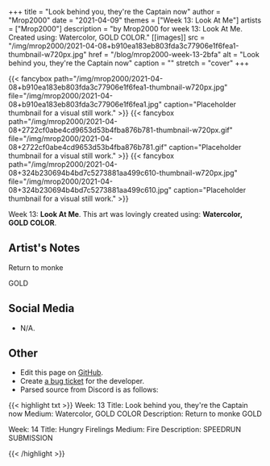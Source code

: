+++
title =       "Look behind you, they're the Captain now"
author =      "Mrop2000"
date =        "2021-04-09"
themes =      ["Week 13: Look At Me"]
artists =     ["Mrop2000"]
description = "by Mrop2000 for week 13: Look At Me. Created using: Watercolor, GOLD COLOR."
[[images]]
      src = "/img/mrop2000/2021-04-08+b910ea183eb803fda3c77906e1f6fea1-thumbnail-w720px.jpg"
      href = "/blog/mrop2000-week-13-2bfa"
      alt = "Look behind you, they're the Captain now"
      caption = ""
      stretch = "cover"
+++

{{< fancybox path="/img/mrop2000/2021-04-08+b910ea183eb803fda3c77906e1f6fea1-thumbnail-w720px.jpg" file="/img/mrop2000/2021-04-08+b910ea183eb803fda3c77906e1f6fea1.jpg" caption="Placeholder thumbnail for a visual still work." >}}
{{< fancybox path="/img/mrop2000/2021-04-08+2722cf0abe4cd9653d53b4fba876b781-thumbnail-w720px.gif" file="/img/mrop2000/2021-04-08+2722cf0abe4cd9653d53b4fba876b781.gif" caption="Placeholder thumbnail for a visual still work." >}}
{{< fancybox path="/img/mrop2000/2021-04-08+324b230694b4bd7c5273881aa499c610-thumbnail-w720px.jpg" file="/img/mrop2000/2021-04-08+324b230694b4bd7c5273881aa499c610.jpg" caption="Placeholder thumbnail for a visual still work." >}}


Week 13: **Look At Me**. This art was lovingly created using: **Watercolor, GOLD COLOR**.

## Artist's Notes

Return to monke

GOLD

## Social Media

- N/A.

## Other

- Edit this page on [GitHub](https://github.com/teaminkling/web-refresh/edit/main/content/blog/mrop2000-week-13-2bfa.md).
- Create [a bug ticket](https://github.com/teaminkling/web-refresh/issues/new?assignees=&labels=bug&template=problem-report.md&title=) for the developer.
- Parsed source from Discord is as follows:

{{< highlight txt >}}
Week: 13
Title:  Look behind you, they're the Captain now
Medium: Watercolor, GOLD COLOR
Description: 
Return to monke
GOLD

Week: 14
Title: Hungry Firelings
Medium: Fire
Description: 
SPEEDRUN SUBMISSION

{{< /highlight >}}
